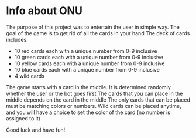 # Info about ONU
The purpose of this project was to entertain the user in simple way. 
The goal of the game is to get rid of all the cards in your hand
The deck of cards includes:
- 10 red cards each with a unique number from 0-9 inclusive
- 10 green cards each with a unique number from 0-9 inclusive
- 10 yellow cards each with a unique number from 0-9 inclusive
- 10 blue cards each with a unique number from 0-9 inclusive
- 4 wild cards

The game starts with a card in the middle. It is determined randomly whether the user or the bot goes first
The cards that you can place in the middle depends on the card in the middle
The only cards that can be placed must be matching colors or numbers.
Wild cards can be placed anytime, and you will have a choice to set the color of the card (no number is assigned to it)

Good luck and have fun!
